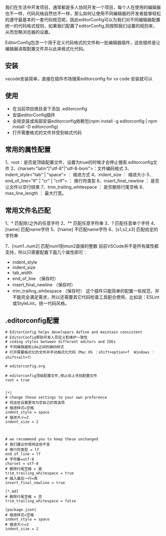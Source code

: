 我们在生活中开发项目，通常都是多人协同开发一个项目，每个人在使用的编辑器也不一样，代码风格自然也不一样，那么如何让使用不同编辑器的开发者能够轻松的遵守最基本的一套代码规范呢，因此editorConfig可以为我们对不同编辑器配置统一的代码格式规则，如果我们配置了editorConfig,则按照我们设置的规则来，从而忽略浏览器的设置。

EditorConfig包含一个用于定义代码格式的文件和一批编辑器插件，这些插件是让编辑器读取配置文件并以此来格式化代码。

## 安装
vscode安装简单，直接在插件市场搜索editorconfig for vs code 安装就可以
## 使用
- 在当前项目根目录下添加 .editorconfig
- 安装editorConfig插件
- 全局安装或局部安装editorconfig依赖包(npm install -g editorconfig | npm install -D editorconfig)
- 打开需要格式的文件并受到格式代码
 ## 常用的属性配置
 1、root<boolean>：是否是顶级配置文件，设置为true的时候才会停止搜索.editorconfig文件
 2、charset<"latin"|"utf-8"|"utf-8-bom">：文件编码格式
 3、indent_style<"tab" | "space">    ：  缩进方式
 4、indent_size<number>    ：    缩进大小
 5、end_of_line<"lf" | "cr" | "crlf">    ：    换行符类型
 6、insert_final_newline<boolean>   ：     是否让文件以空行结束
 7、trim_trailing_whitespace<boolean>  ：   是否删除行尾空格 
 8、max_line_length<number>    ：    最大行宽。
 ## 常用文件名匹配
 1、*                  匹配除/之外的任意字符
 2、**                 匹配任意字符串
 3、?                 匹配任意单个字符
 4、[name]                 匹配name字符 
 5、[!name]                 不匹配name字符
 6、[s1,s2,s3]                 匹配给定的字符串

7、[num1..num2]                 匹配num1到mun2直接的整数
目前VSCode并不是所有属性都支持，所以只需要配置下面几个属性即可：
- indent_style
- indent_size
- tab_width
- end_of_line （保存时）
- insert_final_newline （保存时）
- trim_trailing_whitespace （保存时）
这个插件只能简单的配置一些规范，并不能完全满足需求，所以还需要其它代码检查工具配合使用，比如说：ESLint或StyleLint，统一代码风格。
## .editorconfig配置
```
# EditorConfig helps developers define and maintain consistent
# EditorConfig帮助开发人员定义和维护一致性
# coding styles between different editors and IDEs
# 不同编辑器和ide之间的编码样式
# 打开需要格式化的文件并手动格式化代码（Mac OS ：shift+option+f  Windows ：shift+alt+f）

# editorconfig.org

# editorconfig顶级配置文件,停止向上寻找配置文件
root = true


[*]
# change these settings to your own preference
# 将这些设置更改为您自己的首选项
# 缩进样式=空格
indent_style = space
# 缩进大小=2
indent_size = 2



# we recommend you to keep these unchanged
# 我们建议你保持这些不变
# 换行符类型 = lf
end_of_line = lf
# 字符集=utf-8
charset = utf-8
# 删除行尾空格 = 是
trim_trailing_whitespace = true
# 插入最后一行=真
insert_final_newline = true

[*.md]
# 删除行尾空格 = 否
trim_trailing_whitespace = false

[package.json]
# 缩进样式=空格
indent_style = space
# 缩进大小=2
indent_size = 2
```
